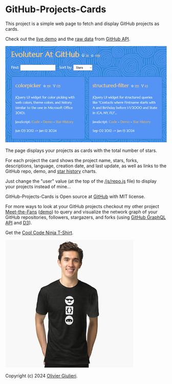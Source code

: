 # GitHub-Projects-Cards

This project is a simple web page to fetch and display GitHub projects as cards.

Check out the [live demo](https://evoluteur.github.io/github-projects-cards) and the [raw data](https://api.github.com/users/evoluteur/repos) from [GitHub API](https://docs.github.com/en/rest).

![Screenshot](github-projects-cards.png)


The page displays your projects as cards with the total number of stars.

For each project the card shows the project name, stars, forks, descriptions, language, creation date, and last update, as well as links to the GitHub repo, demo, and [star history](https://star-history.com/) charts.

Just change the "user" value (at the top of the [/js/repo.js](https://github.com/evoluteur/github-projects-cards/blob/main/js/repos.js) file) to display your projects instead of mine...

GitHub-Projects-Cards is Open source at [GitHub](https://github.com/evoluteur/github-projects-cards) with MIT license.

For more ways to look at your GitHub projects checkout my other project [Meet-the-Fans](https://github.com/evoluteur/meet-the-fans) ([demo](https://evoluteur.github.io/meet-the-fans/)) to query and visualize the network graph of your GitHub repositories, followers, stargazers, and forks (using [GitHub GraphQL API](https://docs.github.com/en/graphql) and [D3](https://d3js.org/)).

Get the [Cool Code Ninja T-Shirt](https://www.redbubble.com/i/t-shirt/Cool-Code-Ninja-by-evoluteur/163497552.A5PYK).

[![Screenshot](cool-code-ninja.jpg)](https://www.redbubble.com/i/t-shirt/Cool-Code-Ninja-by-evoluteur/163497552.A5PYK)


Copyright (c) 2024 [Olivier Giulieri](https://evoluteur.github.io/).

